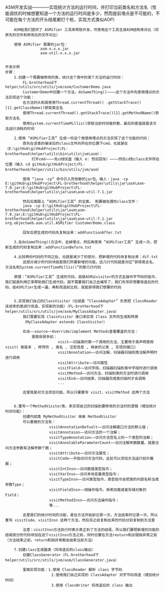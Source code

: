 ASM开发实战————实现统计方法的运行时间，并打印当前类名和方法名（性能调优的时候想要知道一个方法的运行时间是多少，然而提前埋点是不可能的，不可能在每个方法的开头结尾都打个桩，实现方式类似AOP）

		ASM给我们提供了 ASMifier 工具来帮助开发，可使用这个工具生成ASM结构来对比（将原先的文件和修改后的文件对比）

		使用 ASMifier 需要的jar包：
					asm-x.x.x.jar
					asm-util-x.x.x.jar


	开发示例
	步骤：
		1.创建一个需要被修改的类，统计这个类中的某个方法的运行时间：
			FL-brotherhood下 helper/utils/src/utils/jvm/asm/CustomerDemo.java
			CustomerDemo中创建一个方法，doSameThing()————这个方法中先使用埋点的方法实现这个功能：
			在方法的头和尾使用Thread.currentThread() .getStackTrace()[1].getClassName()获取类全名
			使用Thread.currentThread().getStackTrace()[1].getMethodName()获取方法名
			使用System.currentTimeMillis()获取当前时间毫秒数，最后的差值就是该方法运行消耗的时间

		2.使用 “ASMifier工具” 生成一份这个类使用埋点的方法实现了这个功能的代码：
			首先在该类的编译后的class文件的所在的位置下cmd，也就是在（E:\gitHub\gitHubProject\FL-brotherhood\helper\utils\bin\utils\jvm\asm）：
				打开cmd————先cd到E盘（输入 e: 然后回车）————然后cd到class文件所在位置（输入 cd gitHub/gitHubProject/FL-brotherhood/helper/utils/bin/utils/jvm/asm）

			使用 “java -cp” 命令引入所依赖的jar包，输入：java -cp E:\gitHub\gitHubProject\FL-brotherhood\helper\utils\jar\asm\asm-7.0.jar;E:\gitHub\gitHubProject\FL-brotherhood\helper\utils\jar\asm\asm-util-7.1.jar

			然后后面跟上 “ASMifier工具” 的全面， 和要被处理的class文件：		
			java -cp E:\gitHub\gitHubProject\FL-brotherhood\helper\utils\jar\asm\asm-7.0.jar;E:\gitHub\gitHubProject\FL-brotherhood\helper\utils\jar\asm\asm-util-7.1.jar org.objectweb.asm.util.ASMifier CustomerDemo.class

			回车后把生成的代码先复制出来：addFunctionAfter.txt

		3.在doSameThing()方法中，去掉埋点，然后再使用 “ASMifier工具” 生成一次，把新生成的代码复制出来：addFunctionBefore.txt

		4.比较两份代码的不同之处，也就是减少了的部分，把新增的代码块复制出来：dif.txt
			这部分减少的代码块就是我们所要新增的功能，这几行代码就是对应“获得类全名、方法名和System.currentTimeMillis()”的那几行代码

		原理：“ASMifier工具” 生成的代码，就是ASM以visitor的方式去操作字节码的指令，我们就是利用它来帮助我们生成代码，就不需要我们自己去编写了，我们先写好想要改造后的代码，给ASMifier生成一遍，再和改造前比较，就能获得我们想要的代码

		
		5.实现我们自己的ClassVisitor（也就是 “ClassAdapter” 负责把 ClassReader 读进来的类进行改造，实现新的功能）（FL-brotherhood下 helper/utils/src/utils/jvm/asm/MyClassAdapter.java）
			我们需要实现 ClassVisitor 接口来实现 Class 文件的生成和转换
			（MyClassAdapter extends ClassVisitor）

			右击——source——Override/implement Methods查看覆盖的方法：
				里面有很多如：
							visit——扫描类时第一个调用的方法，主要用于类声明使用visit( 类版本 , 修饰符 , 类名 , 泛型信息 , 继承的父类 , 实现的接口)
							visitAnnotation——访问注解，扫描器扫描到类注解声明时进行调用
							visitAtrribute——访问属性
							visitField——访问字段，扫描器扫描到类中字段时进行调用
							visitMethod——访问方法，扫描到类的方法时进行调用
							visitEnd——访问结束，扫描器完成类扫描时才会调用
							...

			这里我是对方法添加功能，所以只要重写 visit、visitMethod 这两个方法


		6.重写一个MethodVisitor类，来实现自己的扫描到要修改的方法时的逻辑（增加统计时间功能）：
			创建内部类 MyMethodVisitor 继承 MethodVisitor
			可以重载的方法有：
		 				visitAnnotationDefualt——访问注解接口方法的默认值；
			 			visitAnnotaion——访问方法的一个注解；
		 				visitTypeAnnotation——访问方法签名上的一个类型的注解；
		 				visitAnnotableParameterCount——访问注解参数数量，就是访问方法参数有注解参数个数；
		 				visitAttribute——访问方法属性；
			 			visitCode——开始访问方法代码，此处可以添加方法运行前拦截器；
		 				visitIntInsn——访问数值类型指令；
		 				visitVarInsn——访问本地变量类型指令；
		 				visitTypeInsn——访问类型指令，类型指令会把类的内部名称当成参数Type；
		 				visitFieldInsn——域操作指令，用来加载或者存储对象的Field；
		 				visitMethodInsn——访问方法操作指令；
		 				等...

			这里我们的统计时间的功能，是在方法开始前记录一次，方法结束时记录一次，所以重写 visitCode、visitInsn 这两个方法，然后将之前复制出来的代码分别复制到方法里

			注意：visitInsn方法执行时表示真正到了方法的结尾，所以我们要把新增的功能的结尾部分的代码块加在这个visitInsn方法之前，同时也要在方法reuturn和出错抛异常之前（方法结束之前，return和抛异常都会结束当前方法）

		7.创建class生成器类（将改造后的class输出）
			创建ClassGenerator（FL-brotherhood下 helper/utils/src/utils/jvm/asm/ClassGenerator.java）
			
			里面实现功能：1.使用 ClassReader 解析 class 字节码
						 2.使用我们自己实现的 ClassAdapter 对字节码改造（增加统计时间）
						 3.使用 ClassWriter 将改造后的 class 输出